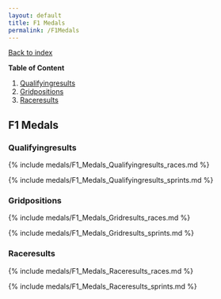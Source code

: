 ```yaml
---
layout: default
title: F1 Medals
permalink: /F1Medals
---
```


[Back to index](/F1_2025_Different_Point_Systems/)

**Table of Content**
1. [Qualifyingresults](/F1_2025_Different_Point_Systems/F1Medals#Q)
2. [Gridpositions](/F1_2025_Different_Point_Systems/F1Medals#G)
3. [Raceresults](/F1_2025_Different_Point_Systems/F1Medals#race)

## F1 Medals

### <a id="Q"></a>Qualifyingresults

{% include medals/F1_Medals_Qualifyingresults_races.md %}

{% include medals/F1_Medals_Qualifyingresults_sprints.md %}

### <a id="G"></a>Gridpositions

{% include medals/F1_Medals_Gridresults_races.md %}

{% include medals/F1_Medals_Gridresults_sprints.md %}

### <a id="race"></a>Raceresults

{% include medals/F1_Medals_Raceresults_races.md %}

{% include medals/F1_Medals_Raceresults_sprints.md %}
